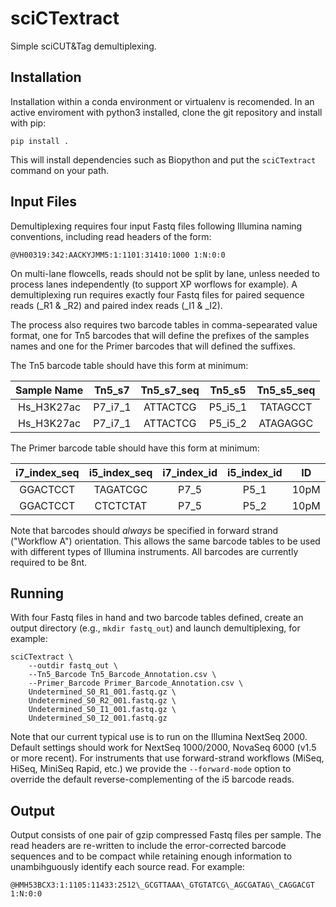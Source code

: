 sciCTextract
============

Simple sciCUT&amp;Tag demultiplexing.

Installation
------------

Installation within a conda environment or virtualenv is recomended.
In an active enviroment with python3 installed, clone the git
repository and install with pip:
```
pip install .
```
This will install dependencies such as Biopython and put the
`sciCTextract` command on your path.

Input Files
-----------

Demultiplexing requires four input Fastq files following Illumina naming
conventions, including read headers of the form:
```
@VH00319:342:AACKYJMM5:1:1101:31410:1000 1:N:0:0
```
On multi-lane flowcells, reads should not be split by lane, unless needed
to process lanes independently (to support XP worflows for example). A
demultiplexing run requires exactly four Fastq files for paired sequence
reads (_R1 &amp; _R2) and paired index reads (_I1 &amp; _I2).

The process also requires two barcode tables in comma-sepearated value
format, one for Tn5 barcodes that will define the prefixes of the samples
names and one for the Primer barcodes that will defined the suffixes.

The Tn5 barcode table should have this form at minimum:

|  Sample Name  | Tn5\_s7   | Tn5\_s7\_seq | Tn5\_s5   | Tn5\_s5\_seq |
| :-----------: | :-------: | :----------: | :-------: | :----------: |
| Hs\_H3K27ac   | P7\_i7\_1 |  ATTACTCG    | P5\_i5\_1 |  TATAGCCT    |
| Hs\_H3K27ac   | P7\_i7\_1 |  ATTACTCG    | P5\_i5\_2 |  ATAGAGGC    |

The Primer barcode table should have this form at minimum:

| i7\_index\_seq | i5\_index\_seq | i7\_index\_id | i5\_index\_id |  ID  |
| :------------: | :------------: | :-----------: | :-----------: | :--: |
|   GGACTCCT     |    TAGATCGC    |      P7\_5    |      P5\_1    | 10pM |
|   GGACTCCT     |    CTCTCTAT    |      P7\_5    |      P5\_2    | 10pM |

Note that barcodes should _always_ be specified in forward strand
("Workflow A") orientation. This allows the same barcode tables to be
used with different types of Illumina instruments.
All barcodes are currently required to be 8nt.

Running
--------

With four Fastq files in hand and two barcode tables defined,
create an output directory (e.g., `mkdir fastq_out`) and launch
demultiplexing, for example:

```
sciCTextract \
    --outdir fastq_out \
    --Tn5_Barcode Tn5_Barcode_Annotation.csv \
    --Primer_Barcode Primer_Barcode_Annotation.csv \
    Undetermined_S0_R1_001.fastq.gz \
    Undetermined_S0_R2_001.fastq.gz \
    Undetermined_S0_I1_001.fastq.gz \
    Undetermined_S0_I2_001.fastq.gz
```

Note that our current typical use is to run on the Illumina NextSeq 2000.
Default settings should work for NextSeq 1000/2000, NovaSeq 6000 (v1.5 or more
recent). For instruments that use forward-strand workflows
(MiSeq, HiSeq, MiniSeq Rapid, etc.) we provide the `--forward-mode` option
to override the default reverse-complementing of the i5 barcode reads.

Output
------

Output consists of one pair of gzip compressed Fastq files per sample.
The read headers are re-written to include the error-corrected barcode
sequences and to be compact while retaining enough information to
unambihguously identify each source read. For example:

```
@HMH53BCX3:1:1105:11433:2512\_GCGTTAAA\_GTGTATCG\_AGCGATAG\_CAGGACGT 1:N:0:0
```
